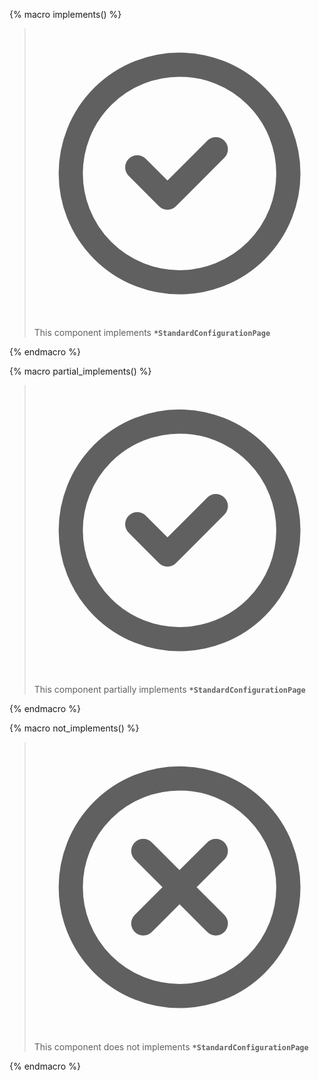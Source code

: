{% macro implements() %}

> <span class="inline-flex place-content-center gap-2 h-full *:!m-0">
>   <svg xmlns="http://www.w3.org/2000/svg" fill="none" viewBox="0 0 24 24" class="w-6 h-6 text-green-500">
>     <path stroke="currentColor" stroke-linecap="round" stroke-linejoin="round" stroke-width="2"
>       d="M8.5 11.5 11 14l4-4m6 2a9 9 0 1 1-18 0 9 9 0 0 1 18 0Z" />
>   </svg>
>
> This component implements **`*StandardConfigurationPage`**
>
> </span>

{% endmacro %}

{% macro partial_implements() %}

> <span class="inline-flex place-content-center gap-2 h-full *:!m-0">
>   <svg xmlns="http://www.w3.org/2000/svg" fill="none" viewBox="0 0 24 24" class="w-6 h-6 text-yellow-500">
>     <path stroke="currentColor" stroke-linecap="round" stroke-linejoin="round" stroke-width="2"
>       d="M8.5 11.5 11 14l4-4m6 2a9 9 0 1 1-18 0 9 9 0 0 1 18 0Z" />
>   </svg>
>
> This component partially implements **`*StandardConfigurationPage`**
>
> </span>

{% endmacro %}

{% macro not_implements() %}

> <span class="inline-flex place-content-center gap-2 h-full *:!m-0">
>   <svg xmlns="http://www.w3.org/2000/svg" fill="none" viewBox="0 0 24 24" class="w-6 h-6 text-red-500">
>     <path stroke="currentColor" stroke-linecap="round" stroke-linejoin="round" stroke-width="2"
>       d="m15 9-6 6m0-6 6 6m6-3a9 9 0 1 1-18 0 9 9 0 0 1 18 0Z" />
>   </svg>
>
> This component does not implements **`*StandardConfigurationPage`**
>
> </span>

{% endmacro %}
